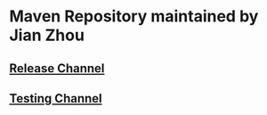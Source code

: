 # Maven Repository maintained by Jian Zhou

## [Release Channel](tree/release)
## [Testing Channel](tree/testing)
